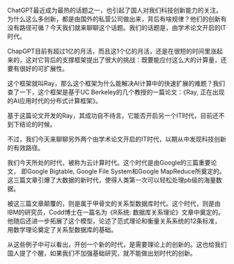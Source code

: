 ChatGPT最近成为最热的话题之一，也引起了国人对我们科技创新能力的关注。为什么这么多创新，都是由国外的私营公司做出来，背后有啥规律？他们的创新有没有路径可循？今天我们就来聊聊这个话题。我们的话题是，由学术论文开启的IT时代。

ChapGPT目前有超过1亿的月活，而且这1个亿的月活，还是在很短的时间里涨起来的，这对它背后的支撑框架提出了很大的挑战：既要能应付这么大的计算量，还要有很好的可扩展性。

这个框架就叫Ray，那么这个框架为什么能解决AI计算中的快速扩展的难题？我们查了一下，这个框架是基于UC Berkeley的几个教授的一篇论文：《Ray, 正在出现的AI应用时代的分布式计算框架》。

基于这篇论文开发的Ray，其成功自不待言。它能否开启另一个IT时代，目前还不到下结论的时候。

不过，我们今天来聊聊另外两个由学术论文开启的IT时代，以期从中发现科技创新的有效路径。

我们今天所处的时代，被称为云计算时代。这个时代是由Google的三篇重要论文， 即Google Bigtable, Google File System和Google MapReduce所奠定的。这三篇文章引爆了大数据的新时代，使得人类第一次可以轻松处理pb级的海量数据。

被这三篇文章颠覆的，则是属于甲骨文的关系型数据库时代。这个时代，则是由IBM的研究员，Codd博士在一篇名为《R系统: 数据库关系理论》文章中奠定的。他随后还进一步拓展了这个模型，论述了范式理论和衡量关系系统的12条标准，用数学理论奠定了关系型数据库的基础。

从这些例子中可以看出，开创一个新的时代，是需要理论上的创新的。这也给我们国人提了个醒，如果我们不加强基础研究，就不能做出划时代的创新。
